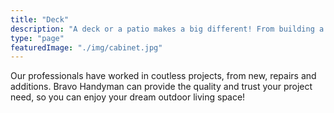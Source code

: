 ```yaml
---
title: "Deck"
description: "A deck or a patio makes a big different! From building a new one or repairing your existing deck or patio, Bravo Handyman is ready to help."
type: "page"
featuredImage: "./img/cabinet.jpg"
---
```


Our professionals have worked in coutless projects, from new, repairs and additions.
Bravo Handyman can provide the quality and trust your project need, so you can enjoy your dream outdoor living space!